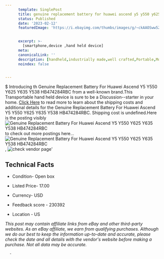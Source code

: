 ```yaml
---
      template: SinglePost
      title: genuine replacement battery for huawei ascend y5 y550 y625 y635 y538 hb474284rbc
      status: Published
      date: '2023-02-12'
      featuredImage: 'https://i.ebayimg.com/thumbs/images/g/~ckAAOSww5Ziq3oe/s-l225.jpg'
       

      excerpt: >-
        [smartphone,device ,hand held device]
      meta:
      canonicalLink: ''
      description: [handheld,industrially made,well crafted,Portable,Mobile,Compact,Convenient,Lightweight,Maneuverable,Man-portable,Miniature,Carriable,Hand-held,Light,Holdable,Transportable,Mobile device,Pocket-sized,On-the-go,Wireless,Cordless,Compact size,Convenient size, smartphone,device ,hand held device]
      noindex: false
      

---
```

$
      Introducing th Genuine Replacement Battery For Huawei Ascend Y5 Y550 Y625 Y635 Y538 HB474284RBC from a well-known brand.This Transportable hand held device is sure to be a Discussion--starter in your home. [Click Here](https://www.ebay.com/itm/144605715555?hash=item21ab2c1c63%3Ag%3A%7EckAAOSww5Ziq3oe&mkevt=1&mkcid=1&mkrid=711-53200-19255-0&campid=%253CePNCampaignId%253E&customid=%253CreferenceId%253E&toolid=10049) to read more to learn about the shipping costs and additional details for the Genuine Replacement Battery For Huawei Ascend Y5 Y550 Y625 Y635 Y538 HB474284RBC. Shipping cost is undefined.Here is the posting visibly ![Genuine Replacement Battery For Huawei Ascend Y5 Y550 Y625 Y635 Y538 HB474284RBC](https://i.ebayimg.com/thumbs/images/g/~ckAAOSww5Ziq3oe/s-l225.jpg) to check out more postings here... ![Genuine Replacement Battery For Huawei Ascend Y5 Y550 Y625 Y635 Y538 HB474284RBC](https://i.ebayimg.com/images/g/~ckAAOSww5Ziq3oe/s-l1200.jpg), ![check vendor page](https://origin-galleryplus.ebayimg.com/ws/web/144605715555_2_0_1/225x225.jpg,https://origin-galleryplus.ebayimg.com/ws/web/144605715555_3_0_1/225x225.jpg)'

      

 ## Technical Facts 



     
      

 - Condition- Open box 


      

 - Listed Price- 17.00 


      

 - Currency- USD 


      

 - Feedback score - 230392 


      

 - Location - US 


      
      

 *_This post may contain affiliate links from eBay and other third-party websites. As an eBay affiliate, we earn from qualifying purchases. Although we do our best to keep the information up-to-date and accurate, please check the date and all details with the vendor's website before making a purchase. Not all data may be accurate._*




      -
